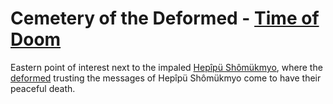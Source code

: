 
# Cemetery of the Deformed - [Time of Doom](<../History of Kisa.md#3-time-of-doom>)

Eastern point of interest next to the impaled [Hepîpü Shômükmyo](../Characters/Hepîpü%20Shômükmyo.md), where the [deformed](<../Society/Factions During the Time of Doom.md#2-the-deformed>) trusting the messages of Hepîpü Shômükmyo come to have their peaceful death.
